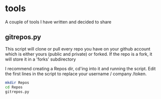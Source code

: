 # tools
A couple of tools I have written and decided to share


## gitrepos.py
This script will clone or pull every repo you have on your github account
which is either yours (public and private) or forked.
If the repo is a fork, it will store it in a 'forks' subdirectory

I recommend creating a Repos dir, cd'ing into it and running the script.
Edit the first lines in the script to replace your username / company /token.
```bash
mkdir Repos
cd Repos
gitrepos.py
```
